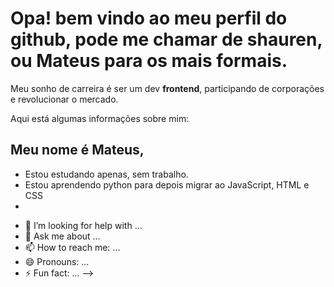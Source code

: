 # Opa! bem vindo ao meu perfil do github, pode me chamar de shauren, ou Mateus para os mais formais.
Meu sonho de carreira é ser um dev **frontend**, participando de corporações e revolucionar o mercado.

Aqui está algumas informações sobre mim:

## Meu nome é Mateus,
* Estou estudando apenas, sem trabalho.
* Estou aprendendo python para depois migrar ao JavaScript, HTML e CSS
* 
- 🤔 I’m looking for help with ...
- 💬 Ask me about ...
- 📫 How to reach me: ...
- 😄 Pronouns: ...
- ⚡ Fun fact: ...
-->
